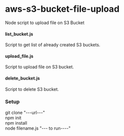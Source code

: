 # aws-s3-bucket-file-upload
Node script to upload file on S3 Bucket

#### list_bucket.js
Script to get list of already created S3 buckets.

#### upload_file.js
Script to upload file on S3 bucket.

#### delete_bucket.js
Script to delete S3 bucket.

### Setup
git clone "---url---"\
npm init\
npm install\
node filename.js "--- to run----"
